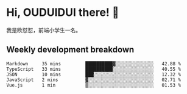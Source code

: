 # Hi, OUDUIDUI there!  👋

[comment]: <> ([<img align="right" width="50%" src="https://github-readme-stats.vercel.app/api?username=OUDUIDUI&theme=dark&show_icons=true">]&#40;https://metrics.lecoq.io/OUDUIDUI?template=classic&#41;)

我是欧怼怼，前端小学生一名。

##  Weekly development breakdown

<!--START_SECTION:waka-->
```text
Markdown     35 mins         ██████████▓░░░░░░░░░░░░░░   42.88 % 
TypeScript   33 mins         ██████████░░░░░░░░░░░░░░░   40.55 % 
JSON         10 mins         ███░░░░░░░░░░░░░░░░░░░░░░   12.32 % 
JavaScript   2 mins          ▓░░░░░░░░░░░░░░░░░░░░░░░░   02.71 % 
Vue.js       1 min           ▒░░░░░░░░░░░░░░░░░░░░░░░░   01.53 % 
```
<!--END_SECTION:waka-->